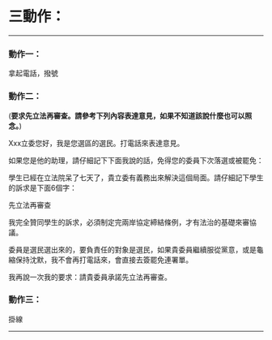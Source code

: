 <a id="teach"></a>
# 三動作：

----

<a id="action1"></a>
### 動作一：


拿起電話，撥號
 
<a id="action2"></a>
### 動作二：


(**要求先立法再審查。請參考下列內容表達意見，如果不知道該說什麼也可以照念。**)

Xxx立委您好，我是您選區的選民。打電話來表達意見。
 
如果您是他的助理，請仔細記下下面我說的話，免得您的委員下次落選或被罷免：
 
學生已經在立法院呆了七天了，貴立委有義務出來解決這個局面。請仔細記下學生的訴求是下面6個字：
 
先立法再審查
 
我完全贊同學生的訴求，必須制定完兩岸協定締結條例，才有法治的基礎來審協議。
 
委員是選民選出來的，要負責任的對象是選民，如果貴委員繼續服從黨意，或是龜縮保持沈默，我不會再打電話來，會直接去簽罷免連署單。
 
我再說一次我的要求：請貴委員承諾先立法再審查。
 
<a id="action3"></a>
### 動作三：


掛線

----